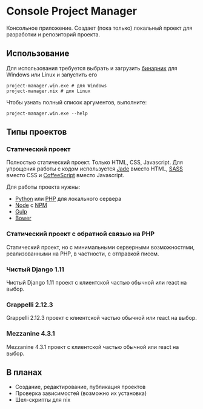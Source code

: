 # Console Project Manager

Консольное приложение. Создает (пока только) локальный проект
для разработки и репозиторий проекта.

## Использование

Для использования требуется выбрать и загрузить
[бинарник](https://github.com/PixxxeL/project-manager/releases)
для Windows или Linux и запустить его

```shell
project-manager.win.exe # для Windows
project-manager.nix # для Linux
```

Чтобы узнать полный список аргументов, выполните:

```shell
project-manager.win.exe --help
```

## Типы проектов

### Статический проект

Полностью статический проект. Только HTML, CSS, Javascript.
Для упрощения работы с кодом используется
[Jade](http://jade-lang.com/) вместо HTML,
[SASS](http://sass-lang.com/) вместо CSS
и [CoffeeScript](http://coffeescript.org/) вместо Javascript.

Для работы проекта нужны:

* [Python](https://www.python.org/downloads/) или [PHP](http://php.net/downloads.php) для локального сервера
* [Node](https://nodejs.org/en/download/) с [NPM](https://docs.npmjs.com/getting-started/what-is-npm)
* [Gulp](http://gulpjs.com/)
* [Bower](https://bower.io/)

### Статический проект с обратной связью на PHP

Статический проект, но с минимальными серверными возможностями,
реализованными на PHP, в частности, с отправкой писем.

### Чистый Django 1.11

Чистый Django 1.11 проект с клиентской частью обычной или react
на выбор.

### Grappelli 2.12.3

Grappelli 2.12.3 проект с клиентской частью обычной или react
на выбор.

### Mezzanine 4.3.1

Mezzanine 4.3.1 проект с клиентской частью обычной или react
на выбор.

## В планах

* Создание, редактирование, публикация проектов
* Проверка зависимостей (возможно их установка)
* Шел-скрипты для nix
